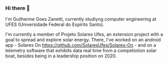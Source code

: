 ### Hi there 👋

I'm Guilherme Goes Zanetti, currently studiyng computer engineering at UFES (Universidade Federal do Espírito Santo).

I'm currently a member of Projeto Solares Ufes, an extension project with a goal to spread and explore solar energy. There, I've worked on an android app - Solares On https://github.com/SolaresUfes/Solares-On - and on a telemetry software that exhibits data real time from a competiotion solar boat, besides being in a leadership position on 2020.

